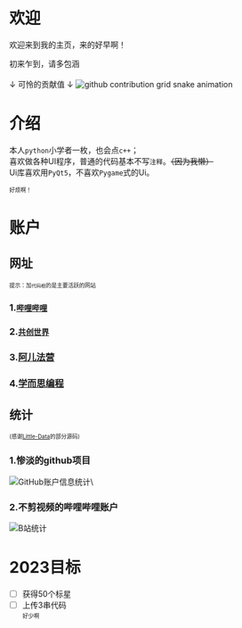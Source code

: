 # 欢迎
欢迎来到我的主页，来的好早啊！
<!-- 访客计数器已移除，避免加载失败问题 -->
<!-- 是第<img src="https://hitwebcounter.com/counter/counter.php?page=8674372&style=0008&nbdigits=5&type=page&initCount=0" title="Counter Widget" Alt="Visit counter For Websites"   border="0" />个来的。 -->
初来乍到，请多包涵\
\
↓ 可怜的贡献值 ↓
<picture>
  <source media="(prefers-color-scheme: dark)" srcset="https://raw.bgithub.xyz/zhuo-yue-shi/zhuo-yue-shi/output/github-contribution-grid-snake-dark.svg">
  <source media="(prefers-color-scheme: light)" srcset="https://raw.bgithub.xyz/zhuo-yue-shi/zhuo-yue-shi/output/github-contribution-grid-snake.svg">
  <img alt="github contribution grid snake animation" src="https://raw.bgithub.xyz/zhuo-yue-shi/zhuo-yue-shi/output/github-contribution-grid-snake.svg">
</picture>

# 介绍
本人`python`小学者一枚，也会点`c++`；\
喜欢做各种UI程序，普通的代码基本不写`注释`。~~（因为我懒）~~\
Ui库喜欢用`PyQt5`，不喜欢`Pygame`式的Ui。

<font size = 0.5>好烦啊！</font>

# 账户
## 网址
<font size = 0.5>提示：加`代码框`的是主要活跃的网站</font>
### 1.[`哔哩哔哩`](https://space.bilibili.com/1150235508)
### 2.[`共创世界`](https://www.ccw.site/student/5e8fd7f5e2390a37cb9051e9)
### 3.[阿儿法营](https://aerfaying.com/Users/1253334)
### 4.[学而思编程](https://code.xueersi.com/space/18477113)
## 统计
<font size = 0.5>(感谢[Little-Data](https://github.com/Little-Data/)的部分源码)</font>
### 1.惨淡的github项目
![GitHub账户信息统计](https://github-stats.ubrong.com/api?username=zhuo-yue-shi&show_icons=true)\
### 2.不剪视频的哔哩哔哩账户
![B站统计](https://stats.justsong.cn/api/bilibili/?id=1150235508)

# 2023目标
+ [ ] 获得50个标星
+ [ ] 上传3串代码\
<font size = 0.5>好少啊</font>

<!-- 如需访客计数功能，可将其迁移到个人Pages，并用百度云等服务实现后台计数和显示 -->
